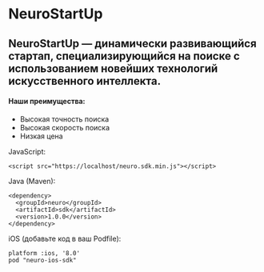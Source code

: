 # NeuroStartUp
## **NeuroStartUp** — динамически развивающийся стартап, специализирующийся на поиске с использованием новейших технологий искусственного интеллекта.
#### Наши преимущества:
* Высокая точность поиска
* Высокая скорость поиска
* Низкая цена

JavaScript:

```<script src="https://localhost/neuro.sdk.min.js"></script>```

Java (Maven):
```
<dependency>
  <groupId>neuro</groupId>
  <artifactId>sdk</artifactId>
  <version>1.0.0</version>
</dependency>
```

iOS (добавьте код в ваш Podfile):
```
platform :ios, '8.0'
pod "neuro-ios-sdk"
```